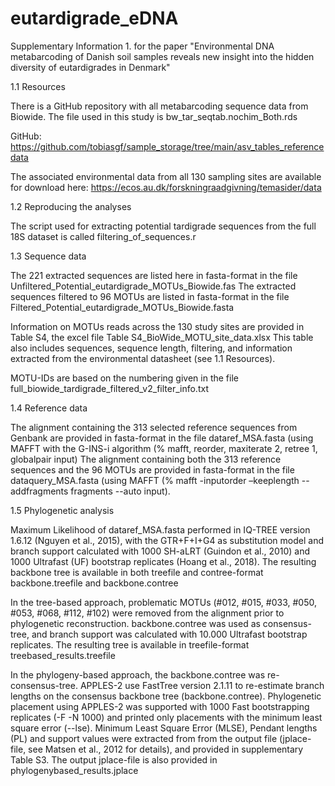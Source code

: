 # eutardigrade_eDNA
Supplementary Information 1. for the paper "Environmental DNA metabarcoding of Danish soil samples reveals new insight into the hidden diversity of eutardigrades in Denmark"


1.1	Resources

There is a GitHub repository with all metabarcoding sequence data from Biowide. The file used in this study is bw_tar_seqtab.nochim_Both.rds

GitHub: https://github.com/tobiasgf/sample_storage/tree/main/asv_tables_referencedata 

The associated environmental data from all 130 sampling sites are available for download here: https://ecos.au.dk/forskningraadgivning/temasider/data 

1.2	Reproducing the analyses 

The script used for extracting potential tardigrade sequences from the full 18S dataset is called filtering_of_sequences.r 


1.3	Sequence data

The 221 extracted sequences are listed here in fasta-format in the file Unfiltered_Potential_eutardigrade_MOTUs_Biowide.fas
The extracted sequences filtered to 96 MOTUs are listed in fasta-format in the file Filtered_Potential_eutardigrade_MOTUs_Biowide.fasta

Information on MOTUs reads across the 130 study sites are provided in Table S4, the excel file  Table S4_BioWide_MOTU_site_data.xlsx
This table also includes sequences, sequence length, filtering, and information extracted from the environmental datasheet (see 1.1 Resources). 

MOTU-IDs are based on the numbering given in the file full_biowide_tardigrade_filtered_v2_filter_info.txt


1.4	Reference data 

The alignment containing the 313 selected reference sequences from Genbank are provided in fasta-format in the file dataref_MSA.fasta (using MAFFT with the G-INS-i algorithm (% mafft, reorder, maxiterate 2, retree 1, globalpair input)
The alignment containing both the 313 reference sequences and the 96 MOTUs are provided in fasta-format in the file dataquery_MSA.fasta (using MAFFT (% mafft -inputorder –keeplength --addfragments fragments --auto input).


1.5	Phylogenetic analysis 

Maximum Likelihood of dataref_MSA.fasta performed in IQ-TREE version 1.6.12 (Nguyen et al., 2015), with the GTR+F+I+G4 as substitution model and branch support calculated with 1000 SH-aLRT (Guindon et al., 2010) and 1000 Ultrafast (UF) bootstrap replicates (Hoang et al., 2018). 
The resulting backbone tree is available in both treefile and contree-format backbone.treefile and backbone.contree

In the tree-based approach, problematic MOTUs (#012, #015, #033, #050, #053, #068, #112, #102) were removed from the alignment prior to phylogenetic reconstruction. backbone.contree was used as consensus-tree, and branch support was calculated with 10.000 Ultrafast bootstrap replicates. 
The resulting tree is available in treefile-format treebased_results.treefile

In the phylogeny-based approach, the backbone.contree was re-consensus-tree. APPLES-2 use FastTree version 2.1.11 to re-estimate branch lengths on the consensus backbone tree (backbone.contree). Phylogenetic placement using APPLES-2 was supported with 1000 Fast bootstrapping replicates (-F -N 1000) and printed only placements with the minimum least square error (--lse).  Minimum Least Square Error (MLSE), Pendant lengths (PL) and support values were extracted from from the output file (jplace-file, see Matsen et al., 2012 for details), and provided in supplementary Table S3. The output jplace-file is also provided in phylogenybased_results.jplace
